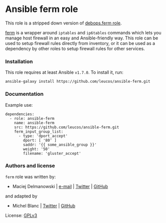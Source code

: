 # Ansible ferm role

This role is a stripped down version of
[debops.ferm role](https://github.com/debops/ansible-ferm).

[ferm](http://ferm.foo-projects.org/) is a wrapper around `iptables` and
`ip6tables` commands which lets you manage host firewall in an easy and
Ansible-friendly way. This role can be used to setup firewall rules
directly from inventory, or it can be used as a dependency by other roles
to setup firewall rules for other services.

### Installation

This role requires at least Ansible `v1.7.0`. To install it, run:

    ansible-galaxy install https://github.com/leucos/ansible-ferm.git

### Documentation

Example use:

    dependencies:
      - role: ansible-ferm
        name: ansible-ferm
        src: https://github.com/leucos/ansible-ferm.git
        ferm_input_group_list:
          - type: 'dport_accept'
            dport: [ '80' ]
            saddr: '{{ some_ansible_group }}'
            weight: '50'
            filename: 'gluster_accept'

### Authors and license

`ferm` role was written by:
- Maciej Delmanowski | [e-mail](mailto:drybjed@gmail.com) | [Twitter](https://twitter.com/drybjed) | [GitHub](https://github.com/drybjed)

and adapted by
- Michel Blanc | [Twitter](https://twitter.com/b9m) | [GitHub](https://github.com/leucos)

License: [GPLv3](https://tldrlegal.com/license/gnu-general-public-license-v3-%28gpl-3%29)


